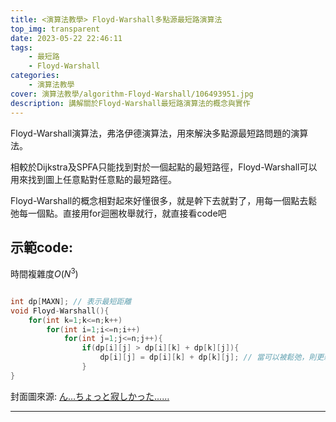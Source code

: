 ```yaml
---
title: <演算法教學> Floyd-Warshall多點源最短路演算法
top_img: transparent
date: 2023-05-22 22:46:11
tags:
    - 最短路
    - Floyd-Warshall
categories:
    - 演算法教學
cover: 演算法教學/algorithm-Floyd-Warshall/106493951.jpg
description: 講解關於Floyd-Warshall最短路演算法的概念與實作
---
```


Floyd-Warshall演算法，弗洛伊德演算法，用來解決多點源最短路問題的演算法。

相較於Dijkstra及SPFA只能找到對於一個起點的最短路徑，Floyd-Warshall可以用來找到圖上任意點對任意點的最短路徑。

Floyd-Warshall的概念相對起來好懂很多，就是幹下去就對了，用每一個點去鬆弛每一個點。直接用for迴圈枚舉就行，就直接看code吧

## 示範code:
時間複雜度$O(N^3)$
```c++

int dp[MAXN]; // 表示最短距離
void Floyd-Warshall(){  
    for(int k=1;k<=n;k++)
        for(int i=1;i<=n;i++)
            for(int j=1;j<=n;j++){
                if(dp[i][j] > dp[i][k] + dp[k][j]){
                    dp[i][j] = dp[i][k] + dp[k][j]; // 當可以被鬆弛，則更新
                }    
}

```

封面圖來源: [ん…ちょっと寂しかった……](https://www.pixiv.net/artworks/106493951)

---